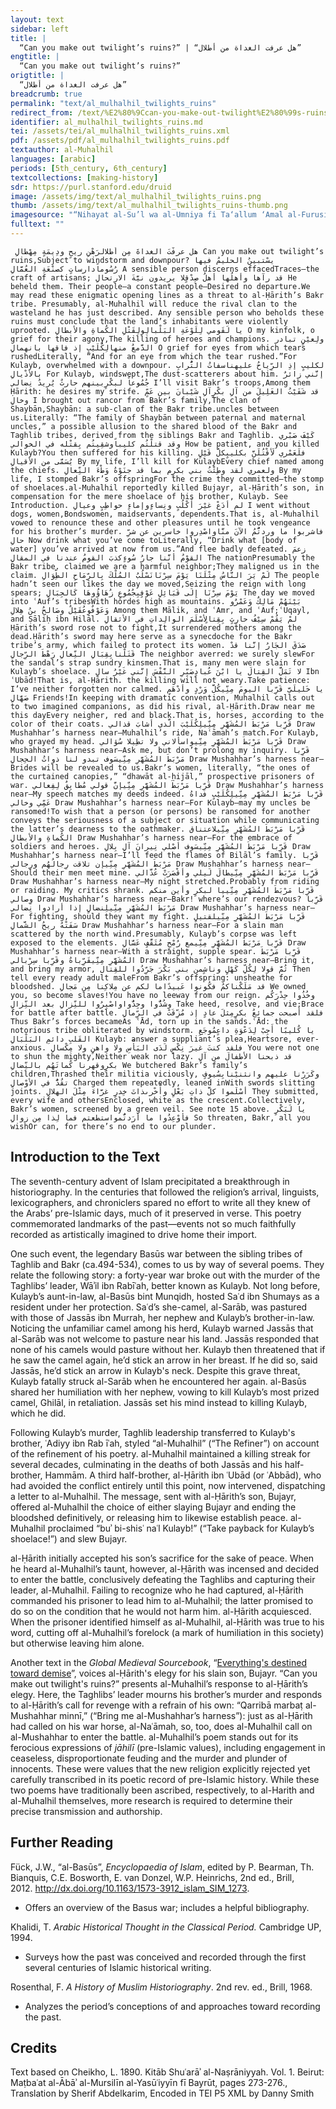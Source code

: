 ```yaml
---
layout: text
sidebar: left
title: |
  “Can you make out twilight’s ruins?” | “هل عرفت الغداة من أطلال”
engtitle: |
  “Can you make out twilight’s ruins?”
origtitle: |
  “هل عرفت الغداة من أطلال”
breadcrumb: true
permalink: "text/al_mulhalhil_twilights_ruins"
redirect_from: /text/%E2%80%9Ccan-you-make-out-twilight%E2%80%99s-ruins%E2%80%9D
identifier: al_mulhalhil_twilights_ruins.md
tei: /assets/tei/al_mulhalhil_twilights_ruins.xml
pdf: /assets/pdf/al_mulhalhil_twilights_ruins.pdf
textauthor: al-Muhalhil
languages: [arabic]
periods: [5th_century, 6th_century]
textcollections: [making-history]
sdr: https://purl.stanford.edu/druid 
image: /assets/img/text/al_mulhalhil_twilights_ruins.png
thumb: /assets/img/text/al_mulhalhil_twilights_ruins-thumb.png
imagesource: "“Nihayat al-Su’l wa al-Umniya fi Ta‘allum ‘Amal al-Furusiyya (‘Compendium of Military Arts’)” in Explore Islamic Art Collections. Museum With No Frontiers, 2021."
fulltext: ""
---
```


     هل عرفْتَ الغداةَ مِن أطلالرَهْنِ ريحٍ ودِيمَةٍ مِهْطالِ Can you make out twilight’s ruins,Subject to windstorm and downpour? يسْتبينُ الحليمُ فيها رُسُوماًدارساتٍ كصنْعَةِ العُمَّالِ A sensible person discerns effacedTraces—the craft of artisans; قد رآها وأهلُها أهلُ صِدْقٍلا يريدون نيَّةَ الارتحالِ He beheld them. Their people—a constant people—Desired no departure.We may read these enigmatic opening lines as a threat to al-Ḥārith’s Bakr tribe. Presumably, al-Muhalhil will reduce the rival clan to the wasteland he has just described. Any sensible person who beholds these ruins must conclude that the land’s inhabitants were violently uprooted. يا لَقَومي لِلَوْعَةِ البَلْبالِولِقَتْلِ الكُماةِ والأبطالِ O my kinfolk, o grief for their agony,The killing of heroes and champions. ولِعيْنٍ تبادر الدَّمعُ منهالِكُلَيْبٍ إذ فاقها بانهمالِ O grief for eyes from which tears rushedLiterally, “And for an eye from which the tear rushed.”For Kulayb, overwhelmed with a downpour. لكليبٍ إذِ الرِّياحُ عليهناسفاتُ التُّرابِ بالأذْيالِ For Kulayb, windswept,The dust-scatterers about him. إنَّني زائرٌ جُمُوعاً لبكْرٍبينهم حارثٌ يُريدُ نِضالي I’ll visit Bakr’s troops,Among them Ḥārith: he desires my strife. قد شَفَيْتُ الغَلِيلَ من آلِ بكْرٍآلِ شَيْبانَ بين عَمٍّ وخالِ I brought out rancor from Bakr’s family,The clan of Shaybān,Shaybān: a sub-clan of the Bakr tribe.uncles between us.Literally: “The family of Shaybān between paternal and maternal uncles,” a possible allusion to the shared blood of the Bakr and Taghlib tribes, derived from the siblings Bakr and Taghlib. كَيْفَ صَبْري وقد قتلْتُم كليباًوشقِيتُم بِقتْله في الخوالي How be patient, and you killed Kulayb?You then suffered for his killing. فلَعَمْري لَأقْتُلَنَّ بكليبٍكلَّ قَيْلٍ يُسَمَّى من الأقيالِ By my life, I’ll kill for KulaybEvery chief named among the chiefs. ولعمري لقد وطِئْتُ بني بكرٍم بما قد جنَوْهُ وَطْءَ النِّعالِ By my life, I stomped Bakr’s offspringFor the crime they committed—the stomp of shoelaces.al-Muhalhil reportedly killed Bujayr, al-Ḥārith’s son, in compensation for the mere shoelace of his brother, Kulayb. See Introduction. لم أدَعْ غيْرَ أَكْلُبٍ ونِساءٍوإماءٍ حواطِبٍ وعيالِ I went without dogs, women,Bondswomen, maidservants, dependents.That is, al-Muhalhil vowed to renounce these and other pleasures until he took vengeance for his brother’s murder. فاشربوا ما وردتُّمُ الآنَ منَّاواصْدِروا خاسرين عن شرِّ حالِ Now drink what you’ve come toLiterally, “Drink what [body of water] you’ve arrived at now from us.”And flee badly defeated. زعمَ القوْمُ أنَّنا جارُ سُوءٍكذبَ القومُ عندنا في المقالِ The nationPresumably the Bakr tribe. claimed we are a harmful neighbor;They maligned us in the claim. لَمْ يَرَ النَّاسُ مِثْلَنَا يَوْمَ سِرْنَانَسْلُبُ المُلْكَ بِالرِّمَاحِ الطِّوَالِ The people hadn’t seen our likes the day we moved,Seizing the reign with long spears; يَوْمَ سِرْنَا إِلَى قَبَائِلِ عَوْفٍبِجُمُوعٍ زُهَاؤُوهَا كَالجِبَالِ The day we moved into ʿAuf’s tribesWith hordes high as mountains. بَيْنَهُمْ مَالِكٌ وَعَمْرٌو وَعَوْفٌوعُقَيْلٌ وصَالحُ بنُ هِلالِ Among them Mālik, and ʿAmr, and ʿAuf;ʿUqayl, and Ṣāliḥ ibn Hilāl. لمْ يَقُمْ سِيْفُ حارِثٍ بِقِتالٍأسْلَمَ الوالِداتِ في الأثقالِ Ḥārith’s sword rose not to fight,It surrendered mothers among the dead.Ḥārith’s sword may here serve as a synecdoche for the Bakr tribe’s army, which failed to protect its women. صَدَقَ الجَارُ إنَّنا قدْ قَتَلْنابِقِبَالِ النِّعالِ رَهْطَ الرِّجالِ The neighbor averred: we surely slewFor the sandal’s strap sundry kinsmen.That is, many men were slain for Kulayb’s shoelace. لا تَمَلَّ القِتالَ يا ابْنَ عُبادٍصَبِّرِ النَّفْسَ إنَّني غَيْرُ سالِ Ibn ʿUbād!That is, al-Ḥārith. the killing will not weary.Take patience: I’ve neither forgotten nor calmed. يا خَليلَيَّ قَرِّبا اليومَ مِنِّيكُلَّ وَرْدٍ وأدْهَمٍ صَهَّالِ Friends!In keeping with dramatic convention, Muhalhil calls out to two imagined companions, as did his rival, al-Ḥārith.Draw near me this dayEvery neigher, red and black.That is, horses, according to the color of their coats. قَرِّبا مَرْبَطَ المُشَهَّرِ مِنِّيلِكُلَيْبَ الَّذي أشابَ قذالي Draw Mushahhar’s harness near—Muhalhil’s ride, Naʿāmah’s match.For Kulayb, who grayed my head. قَرِّبا مَرْبَطَ المُشَهَّرِ مِنِّيواسألاني ولا تطِيلا سُؤالي Draw Mushahhar’s harness near—Ask me, but don’t prolong my inquiry. قَرِّبا مَرْبَطَ المُشَهَّرِ مِنِّيسَوف تبدو لنا ذواتُ الحِجالِ Draw Mushahhar’s harness near—Brides will be revealed to us.Bakr’s women, literally, “the ones of the curtained canopies,” “dhawāt al-ḥijāl,” prospective prisoners of war. قَرِّبا مَرْبَطَ المُشَهَّرِ مِنِّيإنَّ قولي مُطابِقٌ لِفِعالي Draw Mushahhar’s harness near—My speech matches my deeds indeed. قَرِّبا مَرْبَطَ المُشَهَّرِ مِنِّيلِكُلَيْبٍ فداهُ عَمِّي وخالي Draw Mushahhar’s harness near—For Kulayb—may my uncles be ransomed!To wish that a person (or persons) be ransomed for another conveys the seriousness of a subject or situation while communicating the latter’s dearness to the oathmaker. قَرِّبا مَرْبَطَ المُشَهَّرِ مِنِّيلاعتناق الكُماةِ والأبطالِ Draw Mushahhar’s harness near—For the embrace of soldiers and heroes. قَرِّبا مَرْبَطَ المُشَهَّرِ مِنِّيسَوف أصْلي نِيرانَ آلِ بِلالِ Draw Mushahhar’s harness near—I’ll feed the flames of Bilāl’s family. قَرِّبا مَرْبَطَ المُشَهَّرِ مِنِّيإن تلاقت رِجالُهُم ورِجالي Draw Mushahhar’s harness near—Should their men meet mine. قَرِّبا مَرْبَطَ المُشَهَّرِ مِنِّيطالَ لَيلي وأقْصَرَتْ عُذَّالي Draw Mushahhar’s harness near—My night stretched.Probably from riding or raiding. My critics shrank. قَرِّبا مَرْبَطَ المُشَهَّرِ مِنِّييا لبكرٍ وأين منكم وِصالي Draw Mushahhar’s harness near—Bakr! where’s our rendezvous? قَرِّبا مَرْبَطَ المُشَهَّرِ مِنِّيلِنضالٍ إذا أرادوا نِضالي Draw Mushahhar’s harness near—For fighting, should they want my fight. قَرِّبا مَرْبَطَ المُشَهَّرِ مِنِّيلقتيلٍ سَفَتْهُ ريحُ الشَّمالِ Draw Mushahhar’s harness near—For a slain man scattered by the north wind.Presumably, Kulayb’s corpse was left exposed to the elements. قَرِّبا مَرْبَطَ المُشَهَّرِ مِنِّيمع رُمْحٍ مُثَقَّفٍ عَسَّالِ Draw Mushahhar’s harness near—With a straight, supple spear. قَرِّبا مَرْبَطَ المُشَهَّرِ مِنِّيقَرِّباهُ وقَرِّبا سِرْبالي Draw Mushahhar’s harness near—Bring it, and bring my armor, ثُمَّ قولا لِكُلِّ كَهْلٍ وناشٍمن بني بَكْرَ جَرِّدُوا للقِتال Then tell every ready adult maleFrom Bakr’s offspring: unsheathe for bloodshed. قد مَلَكْناكمُ فكُونوا عَبيدًاما لكم عن مِلاكِنا مِن مَجالِ We owned you, so become slaves!You have no leeway from our reign. وخُذُوا حِذْرَكُم وشُدُّوا وجِدُّواواصْبِرُوا للنِّزالِ بعد النِّزالِ Take heed, resolve, and vie;Brace for battle after battle. فلقد أصبحت جمائعُ بكرٍمِثلَ عادٍ إذ مُزِّقَتْ في الرِّمالِ Thus Bakr’s forces becameAs ʿĀd, torn up in the sands.ʿĀd: the notorious tribe obliterated by windstorm. يا كُليبًا أَجِبْ لِدَعْوَةِ داعٍمُوجَعِ القَلبِ دائمِ البَلْبَالِ Kulayb: answer a suppliant’s plea,Heartsore, ever-anxious. فلقد كنتَ غيرَ نِكْسٍ لَدَى البَأْسِ ولا واهنٍ ولا مِكْسالِ You were not one to shun the mighty,Neither weak nor lazy. قد ذبحنا الأطفالَ من آلِ بكرٍوقهرنا كُماتَهُم بالنِّضالِ We butchered Bakr’s family’s children,Thrashed their militia viciously, وكَرَرْنا عليهم وانثنيْنابِسُيوفٍ تقُدُّ في الأوْصالِ Charged them repeatedly, leaned inWith swords slitting joints. أسْلَموا كلَّ ذاتِ بَعْلٍ وأُخْرىذاتَ خِدرٍ غرَّاءَ مِثْلَ الهلالِ They submitted, every wife and othersEnclosed, white as the crescent.Collectively, Bakr’s women, screened by a green veil. See note 15 above. يا لَبَكْرٍ فأوْعِدُوا ما أرَدتُّمواستطعتم فما لِذا مِن زوالِ So threaten, Bakr, all you wishOr can, for there’s no end to our plunder. 
 

## Introduction to the Text 

<p>The seventh-century advent of Islam precipitated a breakthrough in historiography. In the centuries that followed the religion’s arrival, linguists, lexicographers, and chroniclers spared no effort to write all they knew of the Arabs’ pre-Islamic days, much of it preserved in verse. This poetry commemorated landmarks of the past—events not so much faithfully recorded as artistically imagined to drive home their import.</p> <p>One such event, the legendary Basūs war between the sibling tribes of Taghlib and Bakr (ca.494-534), comes to us by way of several poems. They relate the following story: a forty-year war broke out with the murder of the Taghlibs’ leader, Wāʾil ibn Rabīʿah, better known as Kulayb. Not long before, Kulayb’s aunt-in-law, al-Basūs bint Munqidh, hosted Saʿd ibn Shumays as a resident under her protection. Saʿd’s she-camel, al-Sarāb, was pastured with those of Jassās ibn Murrah, her nephew and Kulayb’s brother-in-law. Noticing the unfamiliar camel among his herd, Kulayb warned Jassās that al-Sarāb was not welcome to pasture near his land. Jassās responded that none of his camels would pasture without her. Kulayb then threatened that if he saw the camel again, he’d stick an arrow in her breast. If he did so, said Jassās, he’d stick an arrow in Kulayb's neck. Despite this grave threat, Kulayb fatally struck al-Sarāb when he encountered her again. al-Basūs shared her humiliation with her nephew, vowing to kill Kulayb’s most prized camel, Ghilāl, in retaliation. Jassās set his mind instead to killing Kulayb, which he did.</p> <p>Following Kulayb’s murder, Taghlib leadership transferred to Kulayb's brother, ʿAdiyy ibn Rab īʿah, styled “al-Muhalhil” (“The Refiner”) on account of the refinement of his poetry. al-Muhalhil maintained a killing streak for several decades, culminating in the deaths of both Jassās and his half-brother, Hammām. A third half-brother, al-Ḥārith ibn ʿUbād (or ʿAbbād), who had avoided the conflict entirely until this point, now intervened, dispatching a letter to al-Muhalhil. The message, sent with al-Ḥārith’s son, Bujayr, offered al-Muhalhil the choice of either slaying Bujayr and ending the bloodshed definitively, or releasing him to likewise establish peace. al-Muhalhil proclaimed “buʾ bi-shisʿ naʿl Kulayb!” (“Take payback for Kulayb’s shoelace!”) and slew Bujayr.</p> <p>al-Ḥārith initially accepted his son’s sacrifice for the sake of peace. When he heard al-Muhalhil’s taunt, however, al-Ḥārith was incensed and decided to enter the battle, conclusively defeating the Taghlibs and capturing their leader, al-Muhalhil. Failing to recognize who he had captured, al-Ḥārith commanded his prisoner to lead him to al-Muhalhil; the latter promised to do so on the condition that he would not harm him. al-Ḥārith acquiesced. When the prisoner identified himself as al-Muhalhil, al-Ḥārith was true to his word, cutting off al-Muhalhil’s forelock (a mark of humiliation in this society) but otherwise leaving him alone.</p> <p>Another text in the <em>Global Medieval Sourcebook</em>, “<a href="http://sourcebook.stanford.edu/text/everythings-destined-toward-demise">Everything's destined toward demise</a>”, voices al-Ḥārith's elegy for his slain son, Bujayr. “Can you make out twilight's ruins?” presents al-Muhalhil’s response to al-Ḥārith’s elegy. Here, the Taghlibs’ leader mourns his brother’s murder and responds to al-Ḥārith’s call for revenge with a refrain of his own: “Qarribā marbaṭ al-Mushahhar minnī,” (“Bring me al-Mushahhar’s harness”): just as al-Ḥārith had called on his war horse, al-Naʿāmah, so, too, does al-Muhalhil call on al-Mushahhar to enter the battle. al-Muhalhil’s poem stands out for its ferocious expressions of <em>jāhilī </em>(pre-Islamic values), including engagement in ceaseless, disproportionate feuding and the murder and plunder of innocents. These were values that the new religion explicitly rejected yet carefully transcribed in its poetic record of pre-Islamic history. While these two poems have traditionally been ascribed, respectively, to al-Harith and al-Muhalhil themselves, more research is required to determine their precise transmission and authorship.</p>

## Further Reading 

<p>Fück, J.W., “al-Basūs”, <em>Encyclopaedia of Islam</em>, edited by P. Bearman, Th. Bianquis, C.E. Bosworth, E. van Donzel, W.P. Heinrichs, 2nd ed., Brill, 2012. <a href="http://dx.doi.org/10.1163/1573-3912_islam_SIM_1273">http://dx.doi.org/10.1163/1573-3912_islam_SIM_1273</a>.</p> <ul> <li>Offers an overview of the Basus war; includes a helpful bibliography.</li> </ul> <p>Khalidi, T. <em>Arabic Historical Thought in the Classical Period. </em>Cambridge UP, 1994.</p> <ul> <li>Surveys how the past was conceived and recorded through the first several centuries of Islamic historical writing.</li> </ul> <p>Rosenthal, F. <em>A History of Muslim Historiography</em>. 2nd rev. ed., Brill, 1968.</p> <ul> <li>Analyzes the period’s conceptions of and approaches toward recording the past.</li> </ul>

## Credits

Text based on Cheikho, L. 1890. Kitāb Shuʿarāʾ al-Naṣrāniyyah. Vol. 1. Beirut: Maṭbaʿat al-Ābāʾ al-Mursilīn al-Yasūʿiyyīn fī Bayrūt, pages 273-276., Translation by Sherif Abdelkarim, Encoded in TEI P5 XML by Danny Smith
